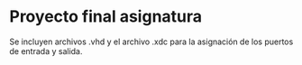 # Proyecto final asignatura
Se incluyen archivos .vhd y el archivo .xdc para la asignación de los puertos de entrada y salida.

